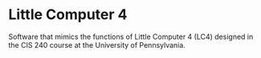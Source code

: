 # Little Computer 4

Software that mimics the functions of Little Computer 4 (LC4) designed in the CIS 240 course at the University of Pennsylvania.
